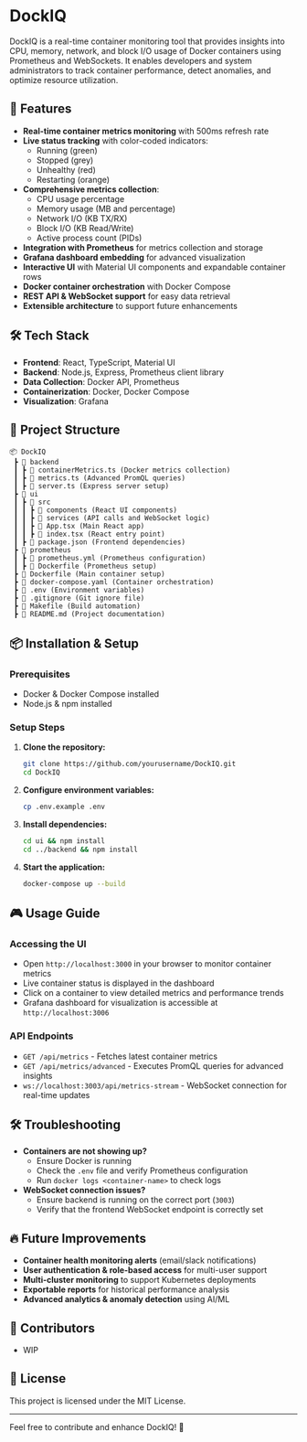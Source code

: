 # DockIQ

DockIQ is a real-time container monitoring tool that provides insights into CPU, memory, network, and block I/O usage of Docker containers using Prometheus and WebSockets. It enables developers and system administrators to track container performance, detect anomalies, and optimize resource utilization.

## 🚀 Features
- **Real-time container metrics monitoring** with 500ms refresh rate
- **Live status tracking** with color-coded indicators:
  - Running (green)
  - Stopped (grey)
  - Unhealthy (red)
  - Restarting (orange)
- **Comprehensive metrics collection**:
  - CPU usage percentage
  - Memory usage (MB and percentage)
  - Network I/O (KB TX/RX)
  - Block I/O (KB Read/Write)
  - Active process count (PIDs)
- **Integration with Prometheus** for metrics collection and storage
- **Grafana dashboard embedding** for advanced visualization
- **Interactive UI** with Material UI components and expandable container rows
- **Docker container orchestration** with Docker Compose
- **REST API & WebSocket support** for easy data retrieval
- **Extensible architecture** to support future enhancements

## 🛠 Tech Stack
- **Frontend**: React, TypeScript, Material UI
- **Backend**: Node.js, Express, Prometheus client library
- **Data Collection**: Docker API, Prometheus
- **Containerization**: Docker, Docker Compose
- **Visualization**: Grafana

## 📂 Project Structure
```
📦 DockIQ
 ┣ 📂 backend
 ┃ ┣ 📜 containerMetrics.ts (Docker metrics collection)
 ┃ ┣ 📜 metrics.ts (Advanced PromQL queries)
 ┃ ┣ 📜 server.ts (Express server setup)
 ┣ 📂 ui
 ┃ ┣ 📂 src
 ┃ ┃ ┣ 📜 components (React UI components)
 ┃ ┃ ┣ 📜 services (API calls and WebSocket logic)
 ┃ ┃ ┣ 📜 App.tsx (Main React app)
 ┃ ┃ ┣ 📜 index.tsx (React entry point)
 ┃ ┣ 📜 package.json (Frontend dependencies)
 ┣ 📂 prometheus
 ┃ ┣ 📜 prometheus.yml (Prometheus configuration)
 ┃ ┣ 📜 Dockerfile (Prometheus setup)
 ┣ 📜 Dockerfile (Main container setup)
 ┣ 📜 docker-compose.yaml (Container orchestration)
 ┣ 📜 .env (Environment variables)
 ┣ 📜 .gitignore (Git ignore file)
 ┣ 📜 Makefile (Build automation)
 ┣ 📜 README.md (Project documentation)
```

## 📦 Installation & Setup
### Prerequisites
- Docker & Docker Compose installed
- Node.js & npm installed

### Setup Steps
1. **Clone the repository:**
   ```sh
   git clone https://github.com/yourusername/DockIQ.git
   cd DockIQ
   ```
2. **Configure environment variables:**
   ```sh
   cp .env.example .env
   ```
3. **Install dependencies:**
   ```sh
   cd ui && npm install
   cd ../backend && npm install
   ```
4. **Start the application:**
   ```sh
   docker-compose up --build
   ```

## 🎮 Usage Guide
### Accessing the UI
- Open `http://localhost:3000` in your browser to monitor container metrics
- Live container status is displayed in the dashboard
- Click on a container to view detailed metrics and performance trends
- Grafana dashboard for visualization is accessible at `http://localhost:3006`

### API Endpoints
- `GET /api/metrics` - Fetches latest container metrics
- `GET /api/metrics/advanced` - Executes PromQL queries for advanced insights
- `ws://localhost:3003/api/metrics-stream` - WebSocket connection for real-time updates

## 🛠 Troubleshooting
- **Containers are not showing up?**
  - Ensure Docker is running
  - Check the `.env` file and verify Prometheus configuration
  - Run `docker logs <container-name>` to check logs
- **WebSocket connection issues?**
  - Ensure backend is running on the correct port (`3003`)
  - Verify that the frontend WebSocket endpoint is correctly set

## 🔥 Future Improvements
- **Container health monitoring alerts** (email/slack notifications)
- **User authentication & role-based access** for multi-user support
- **Multi-cluster monitoring** to support Kubernetes deployments
- **Exportable reports** for historical performance analysis
- **Advanced analytics & anomaly detection** using AI/ML

## 👥 Contributors
- WIP

## 📜 License
This project is licensed under the MIT License.

---
Feel free to contribute and enhance DockIQ! 🚀

